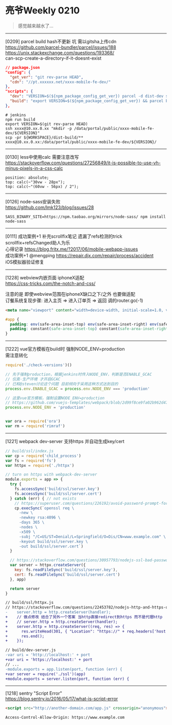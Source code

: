 # 亮爷Weekly 0210

> 感觉越来越水了...

---

[0209] parcel build hash不更新 坑 需以gitsha上传cdn<br>
https://github.com/parcel-bundler/parcel/issues/188<br>
https://unix.stackexchange.com/questions/193368/<br>can-scp-create-a-directory-if-it-doesnt-exist

```json
// package.json
"config": {
  "get_ver": "git rev-parse HEAD",
  "cdn": "//pt.xxxxxx.net/xxxx-mobile-fe-dev/"
},
"scripts": {
  "dev": "VERSION=$(${npm_package_config_get_ver}) parcel -d dist-dev src/index.html",
  "build": "export VERSION=$(${npm_package_config_get_ver}) && parcel build src/index.html -d dist-build --public-url ${npm_package_config_cdn}/${VERSION}"
},
```

```shell
# jenkins
npm run build
export VERSION=$(git rev-parse HEAD)
ssh xxxx@10.xx.0.xx "mkdir -p /data/portal/public/xxxx-mobile-fe-dev/${VERSION}"
scp -pr ${WORKSPACE}/dist-build/** xxxx@10.xx.0.xx:/data/portal/public/xxxx-mobile-fe-dev/${VERSION}/
```

---

[0130] less中使用calc 需要注意改写<br>
https://stackoverflow.com/questions/27256849/it-is-possible-to-use-vh-minus-pixels-in-a-css-calc

```less
position: absolute;
top: calc(~"30vw - 28px");
top: calc(~"(60vw - 56px) / 2");
```

---

[0126] node-sass安装失败<br>
https://github.com/lmk123/blog/issues/28

```plain
SASS_BINARY_SITE=https://npm.taobao.org/mirrors/node-sass/ npm install node-sass
```

---

[0111] 成功案例+1 补充scrollfix笔记 遗漏了refs检测的trick<br>
scrollfix+refsChanged助人为乐<br>
心得记录 https://blog.fritx.me/?2017/06/mobile-webapp-issues<br>
成功案例+1 @mengping https://repair.djx.com/repair/process/accident<br>
iOS模拟器验证修复

---

[1228] webview内嵌页面 iphoneX适配<br>
https://css-tricks.com/the-notch-and-css/

注意的是 即使webview范围在iphoneX缺口之下/之外 也要做适配<br>
订餐系统复现步骤: 进入主页 => 进入订单页 => 返回 调的router.go(-1)

```html
<meta name="viewport" content="width=device-width, initial-scale=1.0, viewport-fit=cover"> 
```

```css
#app {
  padding: env(safe-area-inset-top) env(safe-area-inset-right) env(safe-area-inset-bottom) env(safe-area-inset-left);
  padding: constant(safe-area-inset-top) constant(safe-area-inset-right) constant(safe-area-inset-bottom) constant(safe-area-inset-left);
}
```

---

[1222] vue官方模板在build时 强制NODE_ENV=production<br>
需注意转化

```js
require('./check-versions')()

// 先于强制production，根据jenkins时传入NODE_ENV，判断是否ENABLE_GCAC
// 仅真·生产环境 才开启GCAC
// 已和@steven讨论这个问题 目前倾向于采用这种方式达到目的
process.env.ENABLE_GCAC = process.env.NODE_ENV === 'production'

// 这里vue官方模板，强制设置NODE_ENV=production
// https://github.com/vuejs-templates/webpack/blob/2d99f8ce9fa02b962d47cb5302ef2b42423ab6d6/template/build/build.js#L4
process.env.NODE_ENV = 'production'


var ora = require('ora')
var rm = require('rimraf')
```

---

[1221] webpack dev-server 支持https 并自动生成key/cert

```js
// build/ssl/index.js
var cp = require('child_process')
var fs = require('fs')
var httpx = require('./httpx')

// turn on https with webpack-dev-server
module.exports = app => {
  try {
    fs.accessSync('build/ssl/server.key')
    fs.accessSync('build/ssl/server.cert')
  } catch (err) { // not exists
    // https://superuser.com/questions/226192/avoid-password-prompt-for-keys-and-prompts-for-dn-information
    cp.execSync(`openssl req \
      -new \
      -newkey rsa:4096 \
      -days 365 \
      -nodes \
      -x509 \
      -subj "/C=US/ST=Denial/L=Springfield/O=Dis/CN=www.example.com" \
      -keyout build/ssl/server.key \
      -out build/ssl/server.cert`)
  }

  // https://stackoverflow.com/questions/30957793/nodejs-ssl-bad-password-read
  var server = httpx.createServer({
    key: fs.readFileSync('build/ssl/server.key'),
    cert: fs.readFileSync('build/ssl/server.cert')
  }, app)

  return server
}
```

```diff
// build/ssl/httpx.js
// https://stackoverflow.com/questions/22453782/nodejs-http-and-https-over-same-port
-    server.http = http.createServer(handler);
+    // 做点修改 结合了另外一个答案 当http直接redirect到https 而不是代理http
+    // server.http = http.createServer(handler);
+    server.http = http.createServer((req, res) => {
+      res.writeHead(301, { "Location": "https://" + req.headers['host'] + req.url });
+      res.end();
+    });
```

```diff
// build/dev-server.js
-var uri = 'http://localhost:' + port
+var uri = 'https://localhost:' + port
// ...
-module.exports = app.listen(port, function (err) {
+var server = require('./ssl')(app)
+module.exports = server.listen(port, function (err) {
```

---

[1218] sentry "Script Error"<br>
https://blog.sentry.io/2016/05/17/what-is-script-error

```html
<script src="http://another-domain.com/app.js" crossorigin="anonymous"></script>
```

```plain
Access-Control-Allow-Origin: https://www.example.com
```
